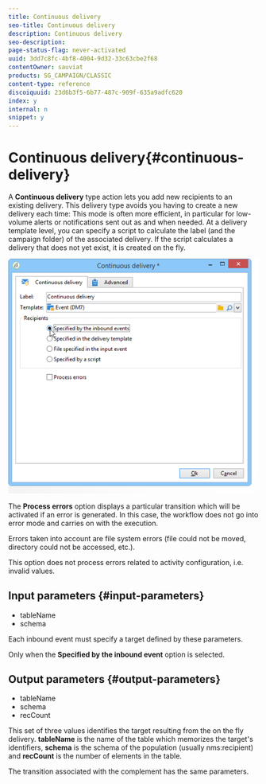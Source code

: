 ```yaml
---
title: Continuous delivery
seo-title: Continuous delivery
description: Continuous delivery
seo-description: 
page-status-flag: never-activated
uuid: 3dd7c8fc-4bf8-4004-9d32-33c63cbe2f68
contentOwner: sauviat
products: SG_CAMPAIGN/CLASSIC
content-type: reference
discoiquuid: 23d6b3f5-6b77-487c-909f-635a9adfc620
index: y
internal: n
snippet: y
---
```


# Continuous delivery{#continuous-delivery}

A **Continuous delivery** type action lets you add new recipients to an existing delivery. This delivery type avoids you having to create a new delivery each time: This mode is often more efficient, in particular for low-volume alerts or notifications sent out as and when needed. At a delivery template level, you can specify a script to calculate the label (and the campaign folder) of the associated delivery. If the script calculates a delivery that does not yet exist, it is created on the fly.

![](assets/edit_diffusion_fil.png)

The **Process errors** option displays a particular transition which will be activated if an error is generated. In this case, the workflow does not go into error mode and carries on with the execution.

Errors taken into account are file system errors (file could not be moved, directory could not be accessed, etc.).

This option does not process errors related to activity configuration, i.e. invalid values.

## Input parameters {#input-parameters}

* tableName
* schema

Each inbound event must specify a target defined by these parameters.

Only when the **Specified by the inbound event** option is selected.

## Output parameters {#output-parameters}

* tableName
* schema
* recCount

This set of three values identifies the target resulting from the on the fly delivery. **tableName** is the name of the table which memorizes the target's identifiers, **schema** is the schema of the population (usually nms:recipient) and **recCount** is the number of elements in the table.

The transition associated with the complement has the same parameters.
